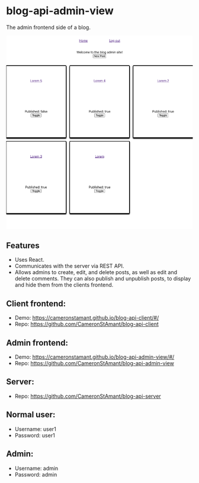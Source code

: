 # blog-api-admin-view

The admin frontend side of a blog.

<p align="center">
    <img src="./blog-api-admin-view.png" alt="Admin frontend website" />
</p>

## Features

- Uses React.
- Communicates with the server via REST API.
- Allows admins to create, edit, and delete posts, as well as edit and delete comments. They can also publish and unpublish posts, to display and hide them from the clients frontend.

## Client frontend:

- Demo: https://cameronstamant.github.io/blog-api-client/#/
- Repo: https://github.com/CameronStAmant/blog-api-client

## Admin frontend:

- Demo: https://cameronstamant.github.io/blog-api-admin-view/#/
- Repo: https://github.com/CameronStAmant/blog-api-admin-view

## Server:

- Repo: https://github.com/CameronStAmant/blog-api-server

## Normal user:

- Username: user1
- Password: user1

## Admin:

- Username: admin
- Password: admin
